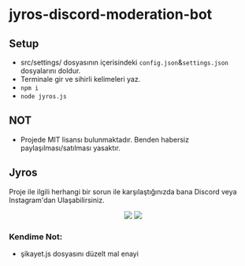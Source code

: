 # jyros-discord-moderation-bot

## Setup
* src/settings/ dosyasının içerisindeki `config.json`&`settings.json` dosyalarını doldur.
* Terminale gir ve sihirli kelimeleri yaz.
* `npm i`
* `node jyros.js`

## NOT
* Projede MIT lisansı bulunmaktadır. Benden habersiz paylaşılması/satılması yasaktır.

## Jyros 

Proje ile ilgili herhangi bir sorun ile karşılaştığınızda bana Discord veya Instagram'dan Ulaşabilirsiniz.

<p align="center">
 <a href="https://discord.com/users/796032235085627422" target"blank_"><img src="https://img.shields.io/badge/Discord%20-7289DA.svg?&style=for-the-badge&logo=discord&logoColor=white"></a>
 <a href="https://www.instagram.com/jyros1/" target"blank_"><img src="https://img.shields.io/badge/INSTAGRAM%20-DC3175.svg?&style=for-the-badge&logo=instagram&logoColor=white"></a>
  
  ### Kendime Not:
  * şikayet.js dosyasını düzelt mal enayi

